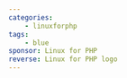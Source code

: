```yaml
---
categories:
    - linuxforphp
tags:
    - blue
sponsor: Linux for PHP
‏reverse: Linux for PHP‏ logo
---
```


